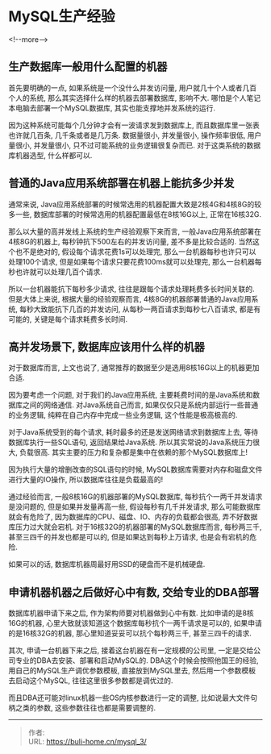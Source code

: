 # MySQL生产经验


&lt;!--more--&gt;



## 生产数据库一般用什么配置的机器

首先要明确的一点, 如果系统是一个没什么并发访问量, 用户就几十个人或者几百个人的系统, 那么其实选择什么样的机器去部署数据库, 影响不大. 哪怕是个人笔记本电脑去部署一个MySQL数据库, 其实也能支撑地并发系统的运行. 



因为这种系统可能每个几分钟才会有一波请求发到数据库上, 而且数据库里一张表也许就几百条, 几千条或者是几万条. 数据量很小, 并发量很小, 操作频率很低, 用户量很小, 并发量很小, 只不过可能系统的业务逻辑很复杂而已. 对于这类系统的数据库机器选型, 什么样都可以. 



## 普通的Java应用系统部署在机器上能抗多少并发

通常来说, Java应用系统部署的时候常选用的机器配置大致是2核4G和4核8G的较多一些, 数据库部署的时候常选用的机器配置最低在8核16G以上, 正常在16核32G. 



那么以大量的高并发线上系统的生产经验观察下来而言, 一般Java应用系统部署在4核8G的机器上, 每秒钟抗下500左右的并发访问量, 差不多是比较合适的. 当然这个也不是绝对的, 假设每个请求花费1s可以处理完, 那么一台机器每秒也许只可以处理100个请求, 但是如果每个请求只要花费100ms就可以处理完, 那么一台机器每秒也许就可以处理几百个请求. 



所以一台机器能抗下每秒多少请求, 往往是跟每个请求处理耗费多长时间关联的. 但是大体上来说, 根据大量的经验观察而言, 4核8G的机器部署普通的Java应用系统, 每秒大致能抗下几百的并发访问, 从每秒一两百请求到每秒七八百请求, 都是有可能的, 关键是每个请求耗费多长时间. 



## 高并发场景下, 数据库应该用什么样的机器

对于数据库而言, 上文也说了, 通常推荐的数据至少是选用8核16G以上的机器更加合适. 



因为要考虑一个问题, 对于我们的Java应用系统, 主要耗费时间的是Java系统和数据库之间的网络通信. 对Java系统自己而言, 如果仅仅只是系统内部运行一些普通的业务逻辑, 纯粹在自己内存中完成一些业务逻辑, 这个性能是极高极高的. 



对于Java系统受到的每个请求, 耗时最多的还是发送网络请求到数据库上去, 等待数据库执行一些SQL语句, 返回结果给Java系统. 所以其实常说的Java系统压力很大, 负载很高. 其实主要的压力和复杂都是集中在依赖的那个MySQL数据库上! 



因为执行大量的增删改查的SQL语句的时候, MySQL数据库需要对内存和磁盘文件进行大量的IO操作, 所以数据库往往是负载最高的! 



通过经验而言, 一般8核16G的机器部署的MySQL数据库, 每秒抗个一两千并发请求是没问题的, 但是如果并发量再高一些, 假设每秒有几千并发请求, 那么可能数据库就会有危险了, 因为数据库的CPU、磁盘、IO、内存的负载都会很高, 弄不好数据库压力过大就会宕机. 对于16核32G的机器部署的MySQL数据库而言, 每秒两三千, 甚至三四千的并发也都是可以的, 但是如果达到每秒上万请求, 也是会有宕机的危险. 



如果可以的话, 数据库机器周最好用SSD的硬盘而不是机械硬盘. 



## 申请机器机器之后做好心中有数, 交给专业的DBA部署

数据库机器申请下来之后, 作为架构师要对机器做到心中有数. 比如申请的是8核16G的机器, 心里大致就该知道这个数据库每秒抗个一两千请求是可以的, 如果申请的是16核32G的机器, 那心里知道妥妥可以抗个每秒两三千, 甚至三四千的请求. 



其次, 申请一台机器下来之后, 接着这台机器在有一定规模的公司里, 一定是交给公司专业的DBA去安装、部署和启动MySQL的. DBA这个时候会按照他国王的经验, 用自己的MySQL生产调优参数模板, 直接放到MySQL里去, 然后用一个参数模板去启动这个MySQL, 往往这里很多参数都是调优过的. 



而且DBA还可能对linux机器一些OS内核参数进行一定的调整, 比如说最大文件句柄之类的参数, 这些参数往往也都是需要调整的. 


---

> 作者:   
> URL: https://buli-home.cn/mysql_3/  

